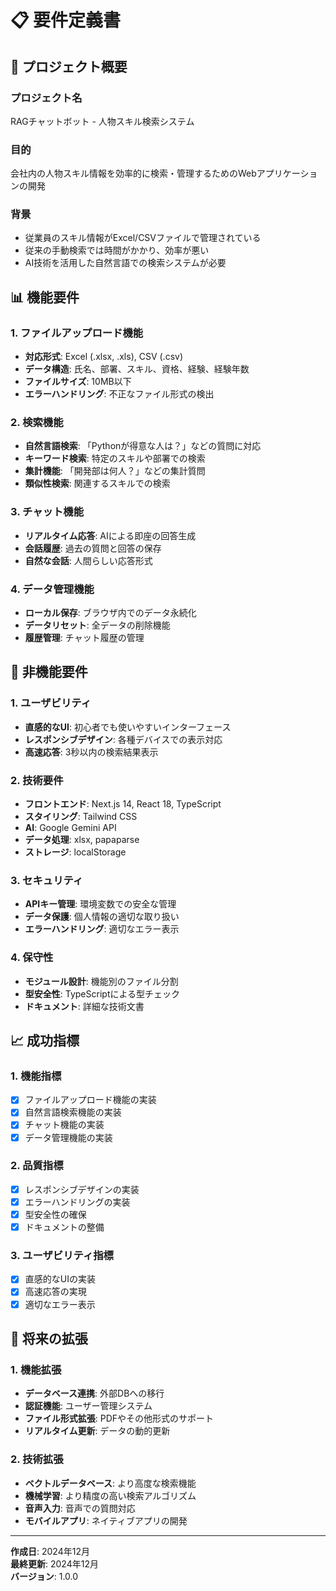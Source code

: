 # 📋 要件定義書

## 🎯 プロジェクト概要

### プロジェクト名
RAGチャットボット - 人物スキル検索システム

### 目的
会社内の人物スキル情報を効率的に検索・管理するためのWebアプリケーションの開発

### 背景
- 従業員のスキル情報がExcel/CSVファイルで管理されている
- 従来の手動検索では時間がかかり、効率が悪い
- AI技術を活用した自然言語での検索システムが必要

## 📊 機能要件

### 1. ファイルアップロード機能
- **対応形式**: Excel (.xlsx, .xls), CSV (.csv)
- **データ構造**: 氏名、部署、スキル、資格、経験、経験年数
- **ファイルサイズ**: 10MB以下
- **エラーハンドリング**: 不正なファイル形式の検出

### 2. 検索機能
- **自然言語検索**: 「Pythonが得意な人は？」などの質問に対応
- **キーワード検索**: 特定のスキルや部署での検索
- **集計機能**: 「開発部は何人？」などの集計質問
- **類似性検索**: 関連するスキルでの検索

### 3. チャット機能
- **リアルタイム応答**: AIによる即座の回答生成
- **会話履歴**: 過去の質問と回答の保存
- **自然な会話**: 人間らしい応答形式

### 4. データ管理機能
- **ローカル保存**: ブラウザ内でのデータ永続化
- **データリセット**: 全データの削除機能
- **履歴管理**: チャット履歴の管理

## 🎨 非機能要件

### 1. ユーザビリティ
- **直感的なUI**: 初心者でも使いやすいインターフェース
- **レスポンシブデザイン**: 各種デバイスでの表示対応
- **高速応答**: 3秒以内の検索結果表示

### 2. 技術要件
- **フロントエンド**: Next.js 14, React 18, TypeScript
- **スタイリング**: Tailwind CSS
- **AI**: Google Gemini API
- **データ処理**: xlsx, papaparse
- **ストレージ**: localStorage

### 3. セキュリティ
- **APIキー管理**: 環境変数での安全な管理
- **データ保護**: 個人情報の適切な取り扱い
- **エラーハンドリング**: 適切なエラー表示

### 4. 保守性
- **モジュール設計**: 機能別のファイル分割
- **型安全性**: TypeScriptによる型チェック
- **ドキュメント**: 詳細な技術文書

## 📈 成功指標

### 1. 機能指標
- [x] ファイルアップロード機能の実装
- [x] 自然言語検索機能の実装
- [x] チャット機能の実装
- [x] データ管理機能の実装

### 2. 品質指標
- [x] レスポンシブデザインの実装
- [x] エラーハンドリングの実装
- [x] 型安全性の確保
- [x] ドキュメントの整備

### 3. ユーザビリティ指標
- [x] 直感的なUIの実装
- [x] 高速応答の実現
- [x] 適切なエラー表示

## 🔮 将来の拡張

### 1. 機能拡張
- **データベース連携**: 外部DBへの移行
- **認証機能**: ユーザー管理システム
- **ファイル形式拡張**: PDFやその他形式のサポート
- **リアルタイム更新**: データの動的更新

### 2. 技術拡張
- **ベクトルデータベース**: より高度な検索機能
- **機械学習**: より精度の高い検索アルゴリズム
- **音声入力**: 音声での質問対応
- **モバイルアプリ**: ネイティブアプリの開発

---

**作成日**: 2024年12月  
**最終更新**: 2024年12月  
**バージョン**: 1.0.0 